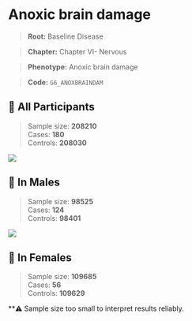 # Anoxic brain damage

> **Root:** Baseline Disease  

> **Chapter:** Chapter VI- Nervous  

> **Phenotype:** Anoxic brain damage  

> **Code:** `G6_ANOXBRAINDAM`

## 🧪 All Participants  
> Sample size: **208210**  
> Cases: **180**  
> Controls: **208030**
<img src="/Disease/Figures/ALL/Incidence/G6_ANOXBRAINDAM.png"/>
<CsvTable src="/Disease/Data/ALL/Incidence/COX_G6_ANOXBRAINDAM.csv" label="🔍 View full results" />

## 👨 In Males  
> Sample size: **98525**  
> Cases: **124**  
> Controls: **98401**
<img src="/Disease/Figures/Male/Incidence/G6_ANOXBRAINDAM.png"/>
<CsvTable src="/Disease/Data/Male/Incidence/COX_G6_ANOXBRAINDAM.csv" label="🔍 View full results" />

## 👩 In Females  
> Sample size: **109685**  
> Cases: **56**  
> Controls: **109629**

**⚠️ Sample size too small to interpret results reliably.

